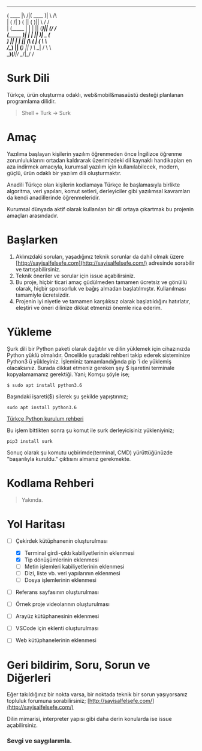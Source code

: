  _______           _______  _         
(  ____ \|\     /|(  ____ )| \    /\  
| (    \/| )   ( || (    )||  \  / /  
| (_____ | |   | || (____)||  (_/ /   
(_____  )| |   | ||     __)|   _ (    
      ) || |   | || (\ (   |  ( \ \   
/\____) || (___) || ) \ \__|  /  \ \  
\_______)(_______)|/   \__/|_/    \/  


# Surk Dili
Türkçe, ürün oluşturma odaklı, web&mobil&masaüstü desteği planlanan programlama dilidir.

> Shell + Turk -> Surk

# Amaç
Yazılıma başlayan kişilerin yazılım öğrenmeden önce İngilizce öğrenme zorunluluklarını ortadan kaldırarak üzerimizdeki dil kaynaklı handikapları en aza indirmek amacıyla, kurumsal yazılım için kullanılabilecek, modern, güçlü, ürün odaklı bir yazılım dili oluşturmaktır.

Anadili Türkçe olan kişilerin kodlamaya Türkçe ile başlamasıyla birlikte algoritma, veri yapıları, komut setleri, derleyiciler gibi yazılımsal kavramları da kendi anadillerinde öğrenmeleridir.

Kurumsal dünyada aktif olarak kullanılan bir dil ortaya çıkartmak bu projenin amaçları arasındadır.


# Başlarken
1. Aklınızdaki soruları, yaşadığınız teknik sorunlar da dahil olmak üzere [http://sayisalfelsefe.com](http://sayisalfelsefe.com/) adresinde sorabilir ve tartışabilirsiniz.
2. Teknik öneriler ve sorular için issue açabilirsiniz.
3. Bu proje, hiçbir ticari amaç güdülmeden tamamen ücretsiz ve gönüllü olarak, hiçbir sponsorluk ve bağış almadan başlatılmıştır. Kullanılması tamamiyle ücretsizdir.
4. Projenin iyi niyetle ve tamamen karşılıksız olarak başlatıldığını hatırlatır, eleştiri ve öneri dilinize dikkat etmenizi önemle rica ederim. 


# Yükleme
Şurk dili bir Python paketi olarak dağıtılır ve dilin yüklemek için cihazınızda Python yüklü olmalıdır.
Öncelikle şuradaki rehberi takip ederek sisteminize Python3 ü yükleyiniz. İşleminiz tamamlandığında pip 'i de yüklemiş olacaksınız. 
Burada dikkat etmeniz gereken şey $ işaretini terminale kopyalamamanız gerektiği. Yani;
Komşu şöyle ise; 

    $ sudo apt install python3.6
   Başındaki işareti($) silerek şu şekilde yapıştırınız;
   

    sudo apt install python3.6

[Türkçe Python kurulum rehberi](https://tutorial.djangogirls.org/tr/python_installation/)

Bu işlem bittikten sonra şu komut ile surk derleyicisiniz yükleniyiniz;

    pip3 install surk

Sonuç olarak şu komutu uçbirimde(terminal, CMD) yürüttüğünüzde "başarılıyla kuruldu." çıktısını almanız gerekmekte.


# Kodlama Rehberi
> Yakında.

# Yol Haritası

 - [ ] Çekirdek kütüphanenin oluşturulması
	 - [x] Terminal girdi-çıktı kabiliyetlerinin eklenmesi
	 - [x] Tip dönüşümlerinin eklenmesi
	 - [ ] Metin işlemleri kabiliyetlerinin eklenmesi
	 - [ ] Dizi, liste vb. veri yapılarının eklenmesi
	 - [ ] Dosya işlemlerinin eklenmesi
 - [ ] Referans sayfasının oluşturulması 
 - [ ] Örnek proje videolarının oluşturulması 
 - [ ] Arayüz kütüphanesinin eklenmesi 
 - [ ] VSCode için eklenti oluşturulması 
 - [ ] Web kütüphanelerinin eklenmesi



# Geri bildirim, Soru, Sorun ve Diğerleri
Eğer takıldığınız bir nokta varsa, bir noktada teknik bir sorun yaşıyorsanız topluluk forumuna sorabilirsiniz; [http://sayisalfelsefe.com/](http://sayisalfelsefe.com/)

Dilin mimarisi, interpreter yapısı gibi daha derin konularda ise issue açabilirsiniz.


### Sevgi ve saygılarımla.

